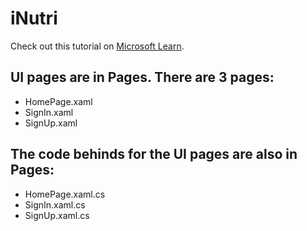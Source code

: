# iNutri

Check out this tutorial on [Microsoft Learn](https://learn.microsoft.com/en-us/training/paths/build-apps-with-dotnet-maui/).

## UI pages are in Pages. There are 3 pages:
  * HomePage.xaml
  * SignIn.xaml
  * SignUp.xaml
## The code behinds for the UI pages are also in Pages:
  * HomePage.xaml.cs
  * SignIn.xaml.cs
  * SignUp.xaml.cs
